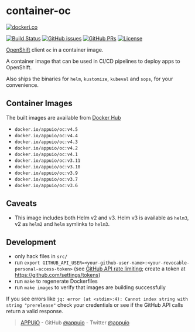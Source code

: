 # container-oc

[![dockeri.co](http://dockeri.co/image/appuio/oc)](https://hub.docker.com/r/appuio/oc/)

[![Build Status](https://img.shields.io/docker/cloud/build/appuio/oc.svg)](https://hub.docker.com/r/appuio/oc/builds
) [![GitHub issues](https://img.shields.io/github/issues-raw/appuio/container-oc.svg)](https://github.com/appuio/container-oc/issues
) [![GitHub PRs](https://img.shields.io/github/issues-pr-raw/appuio/container-oc.svg)](https://github.com/appuio/container-oc/pulls
) [![License](https://img.shields.io/github/license/appuio/container-oc.svg)](https://github.com/appuio/container-oc/blob/master/LICENSE)

[OpenShift][] client `oc` in a container image.

A container image that can be used in CI/CD pipelines to deploy apps to OpenShift.

Also ships the binaries for `helm`, `kustomize`, `kubeval` and `sops`, for your convenience.

## Container Images

The built images are available from [Docker Hub][hub]

- `docker.io/appuio/oc:v4.5`
- `docker.io/appuio/oc:v4.4`
- `docker.io/appuio/oc:v4.3`
- `docker.io/appuio/oc:v4.2`
- `docker.io/appuio/oc:v4.1`
- `docker.io/appuio/oc:v3.11`
- `docker.io/appuio/oc:v3.10`
- `docker.io/appuio/oc:v3.9`
- `docker.io/appuio/oc:v3.7`
- `docker.io/appuio/oc:v3.6`

## Caveats

- This image includes both Helm v2 and v3. Helm v3 is available as `helm3`, v2 as `helm2`
  and `helm` symlinks to `helm3`.

## Development

- only hack files in `src/`
- run `export GITHUB_API_USER=<your-github-user-name>:<your-revocable-personal-access-token>`
  (see [GitHub API rate limiting][api-limit]; create a token at https://github.com/settings/tokens)
- run `make` to regenerate Dockerfiles
- run `make images` to verify that images are building successfully

If you see errors like `jq: error (at <stdin>:4): Cannot index string with string "prerelease"` check your credentials or see if the GitHub API calls return a valid response.

> [APPUiO](https://appuio.ch) -
> GitHub [@appuio](https://github.com/appuio) -
> Twitter [@appuio](https://twitter.com/appuio)

[hub]: https://hub.docker.com/r/appuio/oc/tags
[OpenShift]: https://github.com/openshift/origin
[api-limit]: https://developer.github.com/v3/#rate-limiting
[seiso]: https://github.com/appuio/seiso
